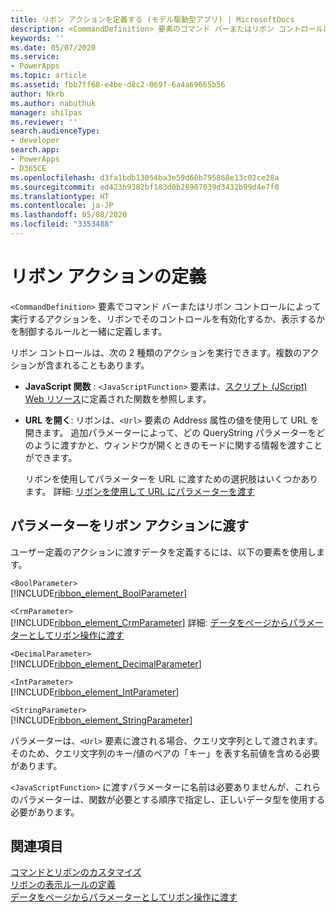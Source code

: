 ```yaml
---
title: リボン アクションを定義する (モデル駆動型アプリ) | MicrosoftDocs
description: <CommandDefinition> 要素のコマンド バーまたはリボン コントロールによって実行されるアクションを、リボンでそのコントロールを有効化するか、表示するかを制御するルールと一緒に定義する方法について説明します。
keywords: ''
ms.date: 05/07/2020
ms.service:
- PowerApps
ms.topic: article
ms.assetid: fbb7ff68-e4be-d8c2-069f-6a4a69665b56
author: Nkrb
ms.author: nabuthuk
manager: shilpas
ms.reviewer: ''
search.audienceType:
- developer
search.app:
- PowerApps
- D365CE
ms.openlocfilehash: d3fa1bdb13054ba3e59d60b795868e13c02ce28a
ms.sourcegitcommit: ed423b9382bf183d0b28907039d3432b99d4e7f0
ms.translationtype: HT
ms.contentlocale: ja-JP
ms.lasthandoff: 05/08/2020
ms.locfileid: "3353488"
---
```

# <a name="define-ribbon-actions"></a>リボン アクションの定義

<!-- https://docs.microsoft.com/dynamics365/customer-engagement/developer/customize-dev/define-ribbon-actions -->

`<CommandDefinition>` 要素でコマンド バーまたはリボン コントロールによって実行するアクションを、リボンでそのコントロールを有効化するか、表示するかを制御するルールと一緒に定義します。  
  
 リボン コントロールは、次の 2 種類のアクションを実行できます。複数のアクションが含まれることもあります。  
  
- **JavaScript 関数** :  `<JavaScriptFunction>` 要素は、[スクリプト (JScript) Web リソース](/powerapps/developer/model-driven-apps/script-jscript-web-resources)に定義された関数を参照します。  
  
- **URL を開く**: リボンは、`<Url>` 要素の Address 属性の値を使用して URL を開きます。 追加パラメーターによって、どの QueryString パラメーターをどのように渡すかと、ウィンドウが開くときのモードに関する情報を渡すことができます。  
  
     リボンを使用してパラメーターを URL に渡すための選択肢はいくつかあります。 詳細: [リボンを使用して URL にパラメーターを渡す](pass-parameters-url-by-using-ribbon.md)  
  
## <a name="passing-parameters-to-ribbon-actions"></a>パラメーターをリボン アクションに渡す  

 ユーザー定義のアクションに渡すデータを定義するには、以下の要素を使用します。  
  
 `<BoolParameter>`  
[!INCLUDE[ribbon_element_BoolParameter](../../includes/ribbon-element-boolparameter.md)]
  
 `<CrmParameter>`  
 [!INCLUDE[ribbon_element_CrmParameter](../../includes/ribbon-element-crmparameter.md)] 詳細: [データをページからパラメーターとしてリボン操作に渡す](pass-data-page-parameter-ribbon-actions.md) 
  
 `<DecimalParameter>`  
 [!INCLUDE[ribbon_element_DecimalParameter](../../includes/ribbon-element-decimalparameter.md)]
  
 `<IntParameter>`  
 [!INCLUDE[ribbon_element_IntParameter](../../includes/ribbon-element-intparameter.md)]
  
 `<StringParameter>`  
 [!INCLUDE[ribbon_element_StringParameter](../../includes/ribbon-element-stringparameter.md)]
  
 パラメーターは、`<Url>` 要素に渡される場合、クエリ文字列として渡されます。 そのため、クエリ文字列のキー/値のペアの「キー」を表す名前値を含める必要があります。  
  
 `<JavaScriptFunction>` に渡すパラメーターに名前は必要ありませんが、これらのパラメーターは、関数が必要とする順序で指定し、正しいデータ型を使用する必要があります。  
  
## <a name="see-also"></a>関連項目  

 [コマンドとリボンのカスタマイズ](customize-commands-ribbon.md)   
 [リボンの表示ルールの定義](define-ribbon-display-rules.md)   
 [データをページからパラメーターとしてリボン操作に渡す](pass-data-page-parameter-ribbon-actions.md)  


